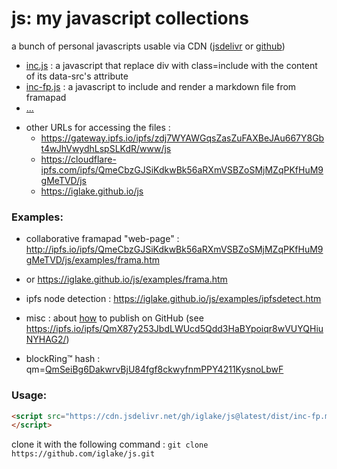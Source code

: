 # js: my javascript collections

a bunch of personal javascripts usable via CDN ([jsdelivr][jd] or [github][gh])

 * [inc.js][1] : a javascript that replace div with class=include with the content of its data-src's attribute
 * [inc-fp.js][2] : a javascript to include and render a markdown file from framapad
 * [...](https://cdn.jsdelivr.net/gh/iglake/js@latest/dist/)

[1]: https://cdn.jsdelivr.net/gh/iglake/js@latest/dist/inc.js
[2]: https://cdn.jsdelivr.net/gh/iglake/js@latest/dist/inc-fp.js

 * other URLs for accessing the files :
    - https://gateway.ipfs.io/ipfs/zdj7WYAWGqsZasZuFAXBeJAu667Y8Gbt4wJhVwydhLspSLKdR/www/js
    - https://cloudflare-ipfs.com/ipfs/QmeCbzGJSiKdkwBk56aRXmVSBZoSMjMZqPKfHuM9gMeTVD/js
    - https://iglake.github.io/js

### Examples:

 * collaborative framapad "web-page" : <http://ipfs.io/ipfs/QmeCbzGJSiKdkwBk56aRXmVSBZoSMjMZqPKfHuM9gMeTVD/js/examples/frama.htm>
 *  or <https://iglake.github.io/js/examples/frama.htm>

 *  ipfs node detection : <https://iglake.github.io/js/examples/ipfsdetect.htm>

 * misc : about [how](https://www.one-tab.com/page/XuCCeOg2SkSSwTD8JzvWfw) to publish on GitHub (see <https://ipfs.io/ipfs/QmX87y253JbdLWUcd5Qdd3HaBYpoiqr8wVUYQHiuNYHAG2/>)

 * blockRing™ hash : qm=[QmSeiBg6DakwrvBjU84fgf8ckwyfnmPPY4211KysnoLbwF](http://gateway.ipfs.io/ipfs/QmSeiBg6DakwrvBjU84fgf8ckwyfnmPPY4211KysnoLbwF)

### Usage:

```html
<script src="https://cdn.jsdelivr.net/gh/iglake/js@latest/dist/inc-fp.min.js">
</script>
 ```

[gh]: http://github.com/iglake/
[jd]: https://www.jsdelivr.com/package/gh/iglake/js

clone it with the following command :
  ```git clone https://github.com/iglake/js.git```


